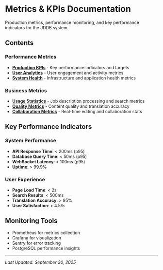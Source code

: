 # Metrics & KPIs Documentation

Production metrics, performance monitoring, and key performance indicators for the JDDB system.

## Contents

### Performance Metrics
- **[Production KPIs](production-kpis.md)** - Key performance indicators and targets
- **[User Analytics](user-analytics.md)** - User engagement and activity metrics
- **[System Health](system-health.md)** - Infrastructure and application health metrics

### Business Metrics
- **[Usage Statistics](usage-statistics.md)** - Job description processing and search metrics
- **[Quality Metrics](quality-metrics.md)** - Content quality and translation accuracy
- **[Collaboration Metrics](collaboration-metrics.md)** - Real-time editing and collaboration stats

## Key Performance Indicators

### System Performance
- **API Response Time**: < 200ms (p95)
- **Database Query Time**: < 50ms (p95)
- **WebSocket Latency**: < 100ms (p95)
- **Uptime**: > 99.9%

### User Experience
- **Page Load Time**: < 2s
- **Search Results**: < 500ms
- **Translation Accuracy**: > 95%
- **User Satisfaction**: > 4.5/5

## Monitoring Tools

- Prometheus for metrics collection
- Grafana for visualization
- Sentry for error tracking
- PostgreSQL performance insights

---

*Last Updated: September 30, 2025*
